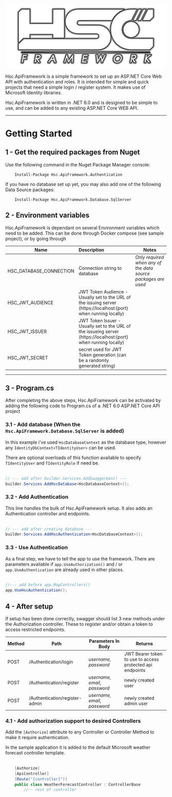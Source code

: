 ![Hsc Logo](HSClg.png)

Hsc.ApiFramework is a simple framework to set up an ASP.NET Core Web API with authentication and roles. It is intended for simple and quick projects that need a simple login / register system. It makes use of Microsoft Identity libraries.

Hsc.ApiFramework is written in .NET 6.0 and is designed to be simple to use, and can be added to any existing ASP.NET Core WEB API.

---
# Getting Started


## 1 - Get the required packages from Nuget

Use the following command in the Nuget Package Manager console:

```
    Install-Package Hsc.ApiFramework.Authentication
```
If you have no database set up yet, you may also add one of the following Data Source packages:

```
    Install-Package Hsc.ApiFramework.Database.SqlServer
```

## 2 - Environment variables

Hsc.ApiFramework is dependant on several Environment variables which need to be added. This can be done through Docker compose (see sample project), or by going through 

| Name                     | Description    | Notes |
| -------------------------| :--------------- | --- |
| HSC_DATABASE_CONNECTION  | Connection string to database | *Only required when any of the data source packages are used*
| HSC_JWT_AUDIENCE         | JWT Token Audience - Usually set to the URL of the issuing server (https://localhost:{port} when running locally)
| HSC_JWT_ISSUER           | JWT Token Issuer - Usually set to the URL of the issueing server (https://localhost:{port} when running locally)
| HSC_JWT_SECRET           | secret used for JWT Token generation (can be a randomly generated string)

---

## 3 - Program.cs

After completing the above steps, Hsc.ApiFramework can be activated by adding the following code to Program.cs of a .NET 6.0 ASP.NET Core API project

### 3.1 - Add database (When the `Hsc.ApiFramework.Database.SqlServer` is added)

In this example i've used `HscDatabaseContext` as the database type, however any `IdentityDbContext<TIdentityUser>` can be used. 

There are optional overloads of this function available to specify `TIdentityUser` and `TIdentityRole` if need be.

```csharp

// --- add after builder.Services.AddSwaggerGen() ---
builder.Services.AddHscDatabase<HscDatabaseContext>();

```

### 3.2 - Add Authentication

This line handles the bulk of Hsc.ApiFramework setup. It also adds an Authentication controller and endpoints.

```csharp

// --- add after creating database ---
builder.Services.AddHscAuthentication<HscDatabaseContext>();

```


### 3.3 - Use Authentication

As a final step, we have to tell the app to use the framework. There are parameters available if `app.UseAuthorization()` and / or `app.UseAuthentication` are already used in other places.

```csharp

//--- add before app.MapControllers()
app.UseHscAuthentication();
```

## 4 - After setup

If setup has been done correctly, swagger should list 3 new methods under the Authorization controller. These to register and/or obtain a token to access restricted endpoints.

| Method | Path | Parameters In Body | Returns |
| --- | --- | -- | -- |
| POST | /Authentication/login | *username, password* | JWT Bearer token to use to access protected api endpoints
| POST | /Authentication/register | *username, email, password* | newly created user
| POST | /Authentication/register-admin | *username, email, password* | newly created admin user


### 4.1 - Add authorization support to desired Controllers

Add the `[Authorize]` attribute to any Controller or Controller Method to make it require authentication.

In the sample application it is added to the default Microsoft weather forecast controller template.

```csharp

    [Authorize]
    [ApiController]
    [Route("[controller]")]
    public class WeatherForecastController : ControllerBase
        //-- rest of controller
```